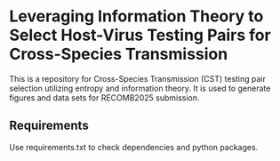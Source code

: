 # Leveraging Information Theory to Select Host-Virus Testing Pairs for Cross-Species Transmission

This is a repository for Cross-Species Transmission (CST) testing pair selection utilizing entropy and information theory. It is used to generate figures and data sets for RECOMB2025 submission.

## Requirements
Use requirements.txt to check dependencies and python packages. 
